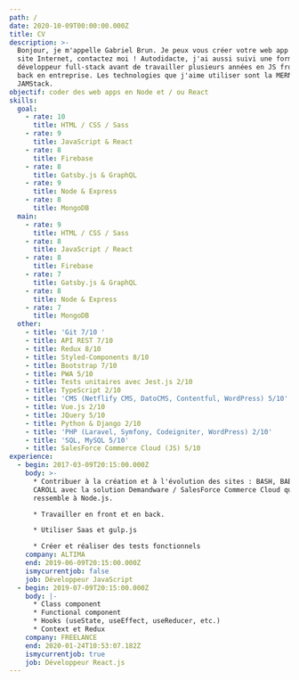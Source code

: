 ```yaml
---
path: /
date: 2020-10-09T00:00:00.000Z
title: CV
description: >-
  Bonjour, je m'appelle Gabriel Brun. Je peux vous créer votre web app ou votre
  site Internet, contactez moi ! Autodidacte, j'ai aussi suivi une formation de
  développeur full-stack avant de travailler plusieurs années en JS front et
  back en entreprise. Les technologies que j'aime utiliser sont la MERN et la
  JAMStack.
objectif: coder des web apps en Node et / ou React
skills:
  goal:
    - rate: 10
      title: HTML / CSS / Sass
    - rate: 9
      title: JavaScript & React
    - rate: 8
      title: Firebase
    - rate: 8
      title: Gatsby.js & GraphQL
    - rate: 9
      title: Node & Express
    - rate: 8
      title: MongoDB
  main:
    - rate: 9
      title: HTML / CSS / Sass
    - rate: 8
      title: JavaScript / React
    - rate: 8
      title: Firebase
    - rate: 7
      title: Gatsby.js & GraphQL
    - rate: 8
      title: Node & Express
    - rate: 7
      title: MongoDB
  other:
    - title: 'Git 7/10 '
    - title: API REST 7/10
    - title: Redux 8/10
    - title: Styled-Components 8/10
    - title: Bootstrap 7/10
    - title: PWA 5/10
    - title: Tests unitaires avec Jest.js 2/10
    - title: TypeScript 2/10
    - title: 'CMS (Netflify CMS, DatoCMS, Contentful, WordPress) 5/10'
    - title: Vue.js 2/10
    - title: JQuery 5/10
    - title: Python & Django 2/10
    - title: 'PHP (Laravel, Symfony, Codeigniter, WordPress) 2/10'
    - title: 'SQL, MySQL 5/10'
    - title: SalesForce Commerce Cloud (JS) 5/10
experience:
  - begin: 2017-03-09T20:15:00.000Z
    body: >-
      * Contribuer à la création et à l'évolution des sites : BASH, BABYLISS et
      CAROLL avec la solution Demandware / SalesForce Commerce Cloud qui
      ressemble à Node.js.

      * Travailler en front et en back.

      * Utiliser Saas et gulp.js

      * Créer et réaliser des tests fonctionnels
    company: ALTIMA
    end: 2019-06-09T20:15:00.000Z
    ismycurrentjob: false
    job: Développeur JavaScript
  - begin: 2019-07-09T20:15:00.000Z
    body: |-
      * Class component
      * Functional component
      * Hooks (useState, useEffect, useReducer, etc.)
      * Context et Redux
    company: FREELANCE
    end: 2020-01-24T10:53:07.182Z
    ismycurrentjob: true
    job: Développeur React.js
---
```


